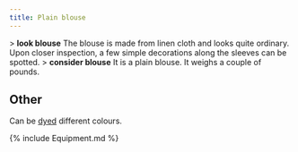 ```yaml
---
title: Plain blouse
---
```


\> **look blouse**
The blouse is made from linen cloth and looks quite ordinary. Upon
closer
inspection, a few simple decorations along the sleeves can be spotted.
\> **consider blouse**
It is a plain blouse.
It weighs a couple of pounds.

## Other

Can be [dyed](dye "wikilink") different colours.

{% include Equipment.md %}